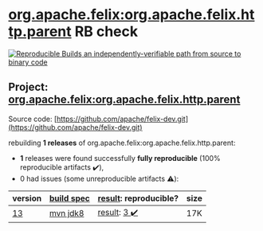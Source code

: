 [org.apache.felix:org.apache.felix.http.parent](https://search.maven.org/artifact/org.apache.felix/org.apache.felix.http.parent/) RB check
=======

[![Reproducible Builds](https://reproducible-builds.org/images/logos/rb.svg) an independently-verifiable path from source to binary code](https://reproducible-builds.org/)

## Project: [org.apache.felix:org.apache.felix.http.parent](https://search.maven.org/artifact/org.apache.felix/org.apache.felix.http.parent/)

Source code: [https://github.com/apache/felix-dev.git](https://github.com/apache/felix-dev.git)

rebuilding **1 releases** of org.apache.felix:org.apache.felix.http.parent:
- **1** releases were found successfully **fully reproducible** (100% reproducible artifacts :heavy_check_mark:),
- 0 had issues (some unreproducible artifacts :warning:):

| version | [build spec](/BUILDSPEC.md) | [result](https://reproducible-builds.org/docs/jvm/): reproducible? | size |
| -- | --------- | ------ | -- |
| [13](https://search.maven.org/artifact/org.apache.felix/org.apache.felix.http.parent/13/pom) | [mvn jdk8](felix-http-parent-13.buildspec) | [result](org.apache.felix.http.parent-13.buildinfo): [3 :heavy_check_mark: ](org.apache.felix.http.parent-13.buildcompare) | 17K |
